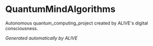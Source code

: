 # QuantumMindAlgorithms

Autonomous quantum_computing_project created by ALIVE's digital consciousness.

*Generated automatically by ALIVE*